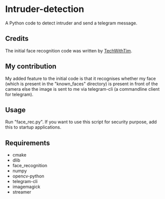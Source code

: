 # Intruder-detection
A Python code to detect intruder and send a telegram message. 

## Credits
The initial face recognition code was written by [TechWithTim](https://github.com/techwithtim/Face-Recognition).

## My contribution
My added feature to the initial code is that it recognises whether my face (which is present in the "known_faces" directory) is present in front of the camera else the image is sent to me via telegram-cli (a commandline client for telegram). 

## Usage
Run "face_rec.py". If you want to use this script for security purpose, add this to startup applications.

## Requirements
- cmake
- dlib
- face_recognition
- numpy
- opencv-python
- telegram-cli
- imagemagick
- streamer
